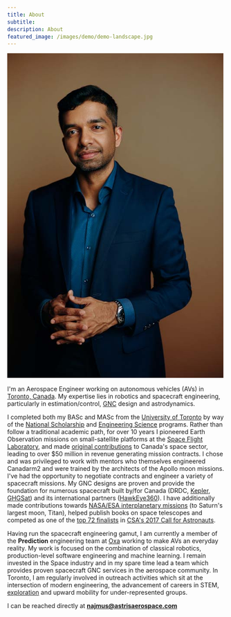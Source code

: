```yaml
---
title: About 
subtitle: 
description: About
featured_image: /images/demo/demo-landscape.jpg
---
```


![](/images/about/90jkl23x.jpg)

I'm an Aerospace Engineer working on autonomous vehicles (AVs) in [Toronto, Canada](https://www.seetorontonow.com/). My expertise lies in robotics and spacecraft engineering, particularly in estimation/control, [GNC](https://en.wikipedia.org/wiki/Guidance,_navigation,_and_control) design and astrodynamics.

I completed both my BASc and MASc from the [University of Toronto](https://www.utoronto.ca/) by way of the [National Scholarship](https://future.utoronto.ca/scholarships/national-scholarship-program/) and [Engineering Science](https://engsci.utoronto.ca/) programs. Rather than follow a traditional academic path, for over 10 years I pioneered Earth Observation missions on small-satellite platforms at the [Space Flight Laboratory](https://www.utias-sfl.net/),  and made [original contributions](https://www.najmusibrahim.com/space) to Canada's space sector, leading to over $50 million in revenue generating mission contracts. I chose and was privileged to work with mentors who themselves engineered Canadarm2 and were trained by the architects of the Apollo moon missions. I've had the opportunity to negotiate contracts and engineer a variety of spacecraft missions. My GNC designs are proven and provide the foundation for numerous spacecraft built by/for Canada (DRDC, [Kepler](https://www.keplercommunications.com/), [GHGSat](https://www.ghgsat.com/our-platforms/)) and its international partners ([HawkEye360](https://www.he360.com/)). I have  additionally made contributions towards [NASA/ESA interplanetary missions](https://solarsystem.nasa.gov/missions/cassini/overview/) (to Saturn's largest moon, Titan), helped publish books on space telescopes and competed as one of the [top 72 finalists](https://www.asc-csa.gc.ca/eng/astronauts/recruitment/profiles.asp?ibrahim-najmus) in [CSA's 2017 Call for Astronauts](https://www.asc-csa.gc.ca/eng/astronauts/how-to-become-an-astronaut/process-2017/).

Having run the spacecraft engineering gamut, I am currently a member of the **Prediction** engineering team at [Oxa](https://oxa.tech/) working to make AVs an everyday reality. My work is focused on the combination of classical robotics, production-level software engineering and machine learning. I remain invested in the Space industry and in my spare time lead a team which provides proven spacecraft GNC services in the aerospace community. In Toronto, I am regularly involved in outreach activities which sit at the intersection of modern engineering, the advancement of careers in STEM, [exploration](https://www.najmusibrahim.com/exploration) and upward mobility for under-represented groups. 

I can be reached directly at **najmus@astrisaerospace.com**
